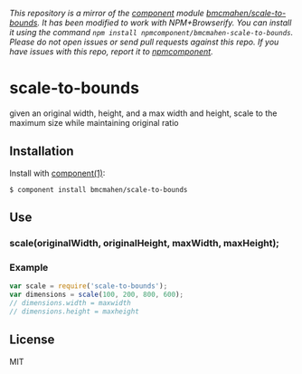 *This repository is a mirror of the [component](http://component.io) module [bmcmahen/scale-to-bounds](http://github.com/bmcmahen/scale-to-bounds). It has been modified to work with NPM+Browserify. You can install it using the command `npm install npmcomponent/bmcmahen-scale-to-bounds`. Please do not open issues or send pull requests against this repo. If you have issues with this repo, report it to [npmcomponent](https://github.com/airportyh/npmcomponent).*

# scale-to-bounds

  given an original width, height, and a max width and height, scale to the maximum size while maintaining original ratio

## Installation

  Install with [component(1)](http://component.io):

    $ component install bmcmahen/scale-to-bounds

## Use

### scale(originalWidth, originalHeight, maxWidth, maxHeight);

### Example

```javascript
var scale = require('scale-to-bounds');
var dimensions = scale(100, 200, 800, 600);
// dimensions.width = maxwidth
// dimensions.height = maxheight
```

## License

  MIT
